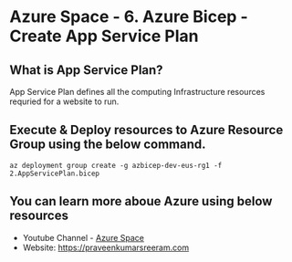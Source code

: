# Azure Space - 6. Azure Bicep - Create App Service Plan 

## What is App Service Plan?

App Service Plan defines all the computing Infrastructure resources requried for a website to run.

## Execute & Deploy resources to Azure Resource Group using the below command.

```
az deployment group create -g azbicep-dev-eus-rg1 -f 2.AppServicePlan.bicep
```


## You can learn more aboue Azure using below resources

* Youtube Channel - [Azure Space](https://www.youtube.com/channel/UCAyKimu-hwmy0kpYprjSPBg?sub_confirmation=1)
* Website: <https://praveenkumarsreeram.com>
